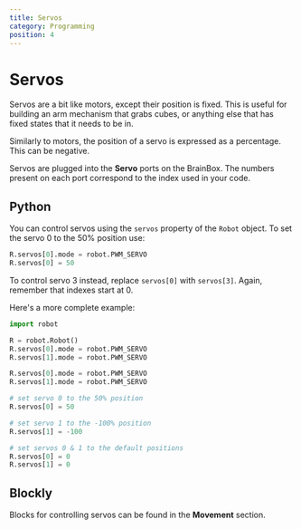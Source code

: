 ```yaml
---
title: Servos
category: Programming
position: 4
---
```

# Servos

Servos are a bit like motors, except their position is fixed. This is useful for building an arm mechanism that grabs cubes, or anything else that has fixed states that it needs to be in.

Similarly to motors, the position of a servo is expressed as a percentage. This can be negative.

Servos are plugged into the **Servo** ports on the BrainBox. The numbers present on each port correspond to the index used in your code.

## Python

You can control servos using the `servos` property of the `Robot` object. To set the servo 0 to the 50% position use:

```python
R.servos[0].mode = robot.PWM_SERVO
R.servos[0] = 50
```

To control servo 3 instead, replace `servos[0]` with `servos[3]`. Again, remember that indexes start at 0.

Here's a more complete example:

```python
import robot

R = robot.Robot()
R.servos[0].mode = robot.PWM_SERVO
R.servos[1].mode = robot.PWM_SERVO

R.servos[0].mode = robot.PWM_SERVO
R.servos[1].mode = robot.PWM_SERVO

# set servo 0 to the 50% position
R.servos[0] = 50

# set servo 1 to the -100% position
R.servos[1] = -100

# set servos 0 & 1 to the default positions
R.servos[0] = 0
R.servos[1] = 0
```

## Blockly

Blocks for controlling servos can be found in the **Movement** section.